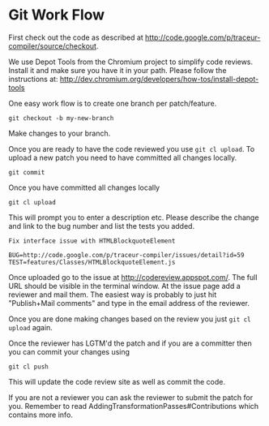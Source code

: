# Git Work Flow #

First check out the code as described at http://code.google.com/p/traceur-compiler/source/checkout.

We use Depot Tools from the Chromium project to simplify code reviews. Install it and make sure you have it in your path. Please follow the instructions at: http://dev.chromium.org/developers/how-tos/install-depot-tools

One easy work flow is to create one branch per patch/feature.

```
git checkout -b my-new-branch
```

Make changes to your branch.


Once you are ready to have the code reviewed you use `git cl upload`. To upload a new patch you need to have committed all changes locally.

```
git commit
```

Once you have committed all changes locally

```
git cl upload
```

This will prompt you to enter a description etc. Please describe the change and link to the bug number and list the tests you added.

```
Fix interface issue with HTMLBlockquoteElement

BUG=http://code.google.com/p/traceur-compiler/issues/detail?id=59
TEST=features/Classes/HTMLBlockquoteElement.js
```

Once uploaded go to the issue at http://codereview.appspot.com/. The full URL should be visible in the terminal window. At the issue page add a reviewer and mail them. The easiest way is probably to just hit "Publish+Mail comments" and type in the email address of the reviewer.

Once you are done making changes based on the review you just `git cl upload` again.

Once the reviewer has LGTM'd the patch and if you are a committer then you can commit your changes using

```
git cl push
```

This will update the code review site as well as commit the code.

If you are not a reviewer you can ask the reviewer to submit the patch for you. Remember to read AddingTransformationPasses#Contributions which contains more info.